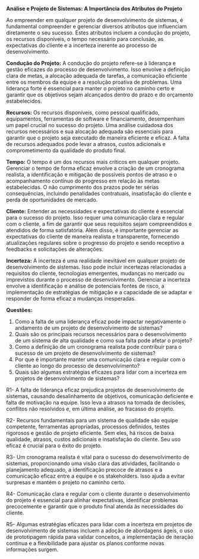 **Análise e Projeto de Sistemas: A Importância dos Atributos do Projeto**

Ao empreender em qualquer projeto de desenvolvimento de sistemas, é fundamental compreender e gerenciar diversos atributos que influenciam diretamente o seu sucesso. Estes atributos incluem a condução do projeto, os recursos disponíveis, o tempo necessário para conclusão, as expectativas do cliente e a incerteza inerente ao processo de desenvolvimento.

**Condução do Projeto:**
A condução do projeto refere-se à liderança e gestão eficazes do processo de desenvolvimento. Isso envolve a definição clara de metas, a alocação adequada de tarefas, a comunicação eficiente entre os membros da equipe e a resolução proativa de problemas. Uma liderança forte é essencial para manter o projeto no caminho certo e garantir que os objetivos sejam alcançados dentro do prazo e do orçamento estabelecidos.

**Recursos:**
Os recursos disponíveis, como pessoal qualificado, equipamentos, ferramentas de software e financiamento, desempenham um papel crucial no sucesso do projeto. Uma análise cuidadosa dos recursos necessários e sua alocação adequada são essenciais para garantir que o projeto seja executado de maneira eficiente e eficaz. A falta de recursos adequados pode levar a atrasos, custos adicionais e comprometimento da qualidade do produto final.

**Tempo:**
O tempo é um dos recursos mais críticos em qualquer projeto. Gerenciar o tempo de forma eficaz envolve a criação de um cronograma realista, a identificação e mitigação de possíveis pontos de atraso e o acompanhamento contínuo do progresso em relação às metas estabelecidas. O não cumprimento dos prazos pode ter sérias consequências, incluindo penalidades contratuais, insatisfação do cliente e perda de oportunidades de mercado.

**Cliente:**
Entender as necessidades e expectativas do cliente é essencial para o sucesso do projeto. Isso requer uma comunicação clara e regular com o cliente, a fim de garantir que seus requisitos sejam compreendidos e atendidos de forma satisfatória. Além disso, é importante gerenciar as expectativas do cliente de maneira realista e transparente, fornecendo atualizações regulares sobre o progresso do projeto e sendo receptivo a feedbacks e solicitações de alterações.

**Incerteza:**
A incerteza é uma realidade inevitável em qualquer projeto de desenvolvimento de sistemas. Isso pode incluir incertezas relacionadas a requisitos do cliente, tecnologias emergentes, mudanças no mercado ou imprevistos durante o processo de desenvolvimento. Gerenciar a incerteza envolve a identificação e análise de potenciais fontes de risco, a implementação de estratégias de mitigação e a capacidade de se adaptar e responder de forma eficaz a mudanças inesperadas.

**Questões:**
1. Como a falta de uma liderança eficaz pode impactar negativamente o andamento de um projeto de desenvolvimento de sistemas?
2. Quais são os principais recursos necessários para o desenvolvimento de um sistema de alta qualidade e como sua falta pode afetar o projeto?
3. Como a definição de um cronograma realista pode contribuir para o sucesso de um projeto de desenvolvimento de sistemas?
4. Por que é importante manter uma comunicação clara e regular com o cliente ao longo do processo de desenvolvimento?
5. Quais são algumas estratégias eficazes para lidar com a incerteza em projetos de desenvolvimento de sistemas?


R1- A falta de liderança eficaz prejudica projetos de desenvolvimento de sistemas, causando desalinhamento de objetivos, comunicação deficiente e falta de motivação na equipe. Isso leva a atrasos na tomada de decisões, conflitos não resolvidos e, em última análise, ao fracasso do projeto.

R2- Recursos fundamentais para um sistema de qualidade são equipe competente, ferramentas apropriadas, processos definidos, testes rigorosos e gestão de projeto eficiente. Sem eles, há riscos de baixa qualidade, atrasos, custos adicionais e insatisfação do cliente. Seu uso eficaz é crucial para o êxito do projeto.

R3- Um cronograma realista é vital para o sucesso do desenvolvimento de sistemas, proporcionando uma visão clara das atividades, facilitando o planejamento adequado, a identificação precoce de atrasos e a comunicação eficaz entre a equipe e os stakeholders. Isso ajuda a evitar surpresas e mantém o projeto no caminho certo.

R4- Comunicação clara e regular com o cliente durante o desenvolvimento do projeto é essencial para alinhar expectativas, identificar problemas precocemente e garantir que o produto final atenda às necessidades do cliente.

R5- Algumas estratégias eficazes para lidar com a incerteza em projetos de desenvolvimento de sistemas incluem a adoção de abordagens ágeis, o uso de prototipagem rápida para validar conceitos, a implementação de iteração contínua e a flexibilidade para ajustar os planos conforme novas informações surgem.